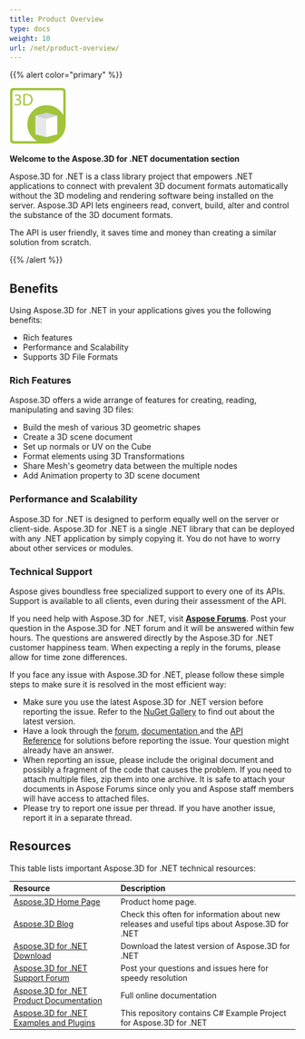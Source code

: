 ```yaml
---
title: Product Overview
type: docs
weight: 10
url: /net/product-overview/
---
```


{{% alert color="primary" %}} 

![todo:image_alt_text](product-overview_1.png)

**Welcome to the Aspose.3D for .NET documentation section**

Aspose.3D for .NET is a class library project that empowers .NET applications to connect with prevalent 3D document formats automatically without the 3D modeling and rendering software being installed on the server. Aspose.3D API lets engineers read, convert, build, alter and control the substance of the 3D document formats.

The API is user friendly, it saves time and money than creating a similar solution from scratch.

{{% /alert %}} 
## **Benefits**
Using Aspose.3D for .NET in your applications gives you the following benefits:

- Rich features
- Performance and Scalability
- Supports 3D File Formats
### **Rich Features**
Aspose.3D offers a wide arrange of features for creating, reading, manipulating and saving 3D files:

- Build the mesh of various 3D geometric shapes
- Create a 3D scene document
- Set up normals or UV on the Cube
- Format elements using 3D Transformations
- Share Mesh's geometry data between the multiple nodes
- Add Animation property to 3D scene document
### **Performance and Scalability**
Aspose.3D for .NET is designed to perform equally well on the server or client-side. Aspose.3D for .NET is a single .NET library that can be deployed with any .NET application by simply copying it. You do not have to worry about other services or modules.
### **Technical Support**
Aspose gives boundless free specialized support to every one of its APIs. Support is available to all clients, even during their assessment of the API.

If you need help with Aspose.3D for .NET, visit [**Aspose Forums**](https://forum.aspose.com/). Post your question in the Aspose.3D for .NET forum and it will be answered within few hours. The questions are answered directly by the Aspose.3D for .NET customer happiness team. When expecting a reply in the forums, please allow for time zone differences.

If you face any issue with Aspose.3D for .NET, please follow these simple steps to make sure it is resolved in the most efficient way:

- Make sure you use the latest Aspose.3D for .NET version before reporting the issue. Refer to the [NuGet Gallery](https://www.nuget.org/packages/Aspose.3D) to find out about the latest version.
- Have a look through the [forum](https://forum.aspose.com/c/3d), [documentation ](/3d/net/home/)and the [API Reference](https://apireference.aspose.com/net/3d) for solutions before reporting the issue. Your question might already have an answer.
- When reporting an issue, please include the original document and possibly a fragment of the code that causes the problem. If you need to attach multiple files, zip them into one archive. It is safe to attach your documents in Aspose Forums since only you and Aspose staff members will have access to attached files.
- Please try to report one issue per thread. If you have another issue, report it in a separate thread.
## **Resources**
This table lists important Aspose.3D for .NET technical resources:

|**Resource**|**Description**|
| :- | :- |
|[Aspose.3D Home Page](https://products.aspose.com/3d/net)|Product home page.|
|[Aspose.3D Blog](https://blog.aspose.com/category/3d/)|Check this often for information about new releases and useful tips about Aspose.3D for .NET|
|[Aspose.3D for .NET Download](https://www.nuget.org/packages/Aspose.3d)|Download the latest version of Aspose.3D for .NET|
|[Aspose.3D for .NET Support Forum](https://forum.aspose.com/c/3d)|Post your questions and issues here for speedy resolution|
|[Aspose.3D for .NET Product Documentation](http://docs.aspose.com/docs/display/3dnet/Home)|Full online documentation|
|[Aspose.3D for .NET Examples and Plugins](https://github.com/aspose-3d/Aspose.3D-for-.NET)|This repository contains C# Example Project for Aspose.3D for .NET|

